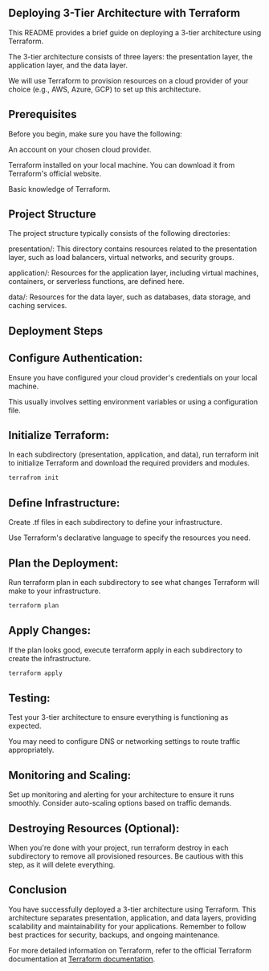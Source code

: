 ## Deploying 3-Tier Architecture with Terraform
This README provides a brief guide on deploying a 3-tier architecture using Terraform. 

The 3-tier architecture consists of three layers: the presentation layer, the application layer, and the data layer. 

We will use Terraform to provision resources on a cloud provider of your choice (e.g., AWS, Azure, GCP) to set up this architecture.

## Prerequisites
Before you begin, make sure you have the following:

An account on your chosen cloud provider.

Terraform installed on your local machine. You can download it from Terraform's official website.

Basic knowledge of Terraform.
## Project Structure
The project structure typically consists of the following directories:

presentation/: This directory contains resources related to the presentation layer, such as load balancers, virtual networks, and security groups.

application/: Resources for the application layer, including virtual machines, containers, or serverless functions, are defined here.

data/: Resources for the data layer, such as databases, data storage, and caching services.
## Deployment Steps
## Configure Authentication:

Ensure you have configured your cloud provider's credentials on your local machine. 

This usually involves setting environment variables or using a configuration file.
## Initialize Terraform:

In each subdirectory (presentation, application, and data), run terraform init to initialize Terraform and download the required providers and modules.
```bash
terrafrom init
```
## Define Infrastructure:

Create .tf files in each subdirectory to define your infrastructure. 

Use Terraform's declarative language to specify the resources you need.

## Plan the Deployment:

Run terraform plan in each subdirectory to see what changes Terraform will make to your infrastructure.
```bash
terraform plan
```
## Apply Changes:

If the plan looks good, execute terraform apply in each subdirectory to create the infrastructure.

```bash
terraform apply
```
## Testing:

Test your 3-tier architecture to ensure everything is functioning as expected.

You may need to configure DNS or networking settings to route traffic appropriately.
## Monitoring and Scaling:

Set up monitoring and alerting for your architecture to ensure it runs smoothly. Consider auto-scaling options based on traffic demands.
## Destroying Resources (Optional):

When you're done with your project, run terraform destroy in each subdirectory to remove all provisioned resources. 
Be cautious with this step, as it will delete everything.
## Conclusion
You have successfully deployed a 3-tier architecture using Terraform. 
This architecture separates presentation, application, and data layers, providing scalability and maintainability for your applications.
Remember to follow best practices for security, backups, and ongoing maintenance.

For more detailed information on Terraform, refer to the official Terraform documentation at 
[Terraform documentation](https://registry.terraform.io/providers/hashicorp/aws/latest/docs).

